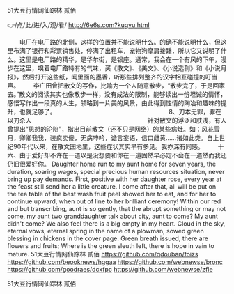 
51大豆行情网仙踪林 贰佰




👉/点/此/进/入/观/看/ http://6e6s.com?kugvu.html




　　电厂在电厂路的北侧，这样的位置并不能说明什么。的确不能说明什么，但这里布满了银行和彩票销售处，停满了出租车，宠物狗摩肩接踵，所以它又说明了什么。这里是电厂路的精华，是华尔街，是银座。通常，我会在一个有风的下午，漫步在这里，嗅着电厂路特有的气味，买《散文》、《美文》、《小说选刊》和《小说月报》，然后打开这些纸，闻里面的墨香，听那些排列整齐的汉字相互碰撞的叮当声。
　　李广田曾把散文的写作，比喻为一个人随意散步，“散步完了，于是回家去。”散文的阅读其实也像散步一样，没有成法的限制，能够读出一份坦诚的情怀，感悟写作出一段真的人生，领略到一片美的风景，由此得到性情的陶冶和趣味的提升，也就足够了。　　　　　　　　　　　　　　　　　　　8、刀本无罪，罪在以刀杀人　　　　　　　　　　　　　　　　　　　针对散文的浮泛和肤浅，有人曾提出“思想的沦陷”，指出目前散文（还不只是网络）的某些病灶。如：风花雪月，卿卿我我，装疯卖傻，无病呻吟，谵言妄语，信口雌黄……诸如此类。自上世纪90年代以来，在散文园地里，这些症状其实早有多见。我亦深有同感。
　　十六、由于爱好却不许在一道以是没想要和你在一道固然早必定不会在一道然而我还仍旧很爱好你。
Daughter home run to my aunt home for seven years, the duration, soaring wages, special precious human resources situation, never bring up pay demands.
First, positive with her daughter rose, every year at the feast still send her a little creature.
I come after that, all will be put on the tea table of the best wash fruit peel showed her to eat, and for her to continue upward, when out of line to her brilliant ceremony!
Within our red and but transcribing, aunt is so gently, that the abrupt something or may not come, my aunt two granddaughter talk about city, aunt to come?
My aunt didn't come?
We also feel there is a big empty in my heart.
Cloud in the sky, eternal vows, eternal spring in the name of a plowman, sowed green blessing in chickens in the cover page.
Green breath issued, there are flowers and fruits;
Where is the green sleuth left, there is hope in vain to mature.
51大豆行情网仙踪林 贰佰 https://github.com/qdouban/foizs
https://github.com/beooknews/hggaa
https://github.com/webnewse/bronc
https://github.com/goodraes/dcxfpc
https://github.com/webnewse/zfle





51大豆行情网仙踪林 贰佰
